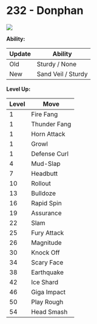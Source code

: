 # 232 - Donphan
![][232]

**Ability:**

Update | Ability
---    | ---
Old    | Sturdy / None
New    | Sand Veil / Sturdy

**Level Up:**

Level | Move
---   | ---
  1   | Fire Fang
  1   | Thunder Fang
  1   | Horn Attack
  1   | Growl
  1   | Defense Curl
  4   | Mud-Slap
  7   | Headbutt
 10   | Rollout
 13   | Bulldoze
 16   | Rapid Spin
 19   | Assurance
 22   | Slam
 25   | Fury Attack
 26   | Magnitude
 30   | Knock Off
 34   | Scary Face
 38   | Earthquake
 42   | Ice Shard
 46   | Giga Impact
 50   | Play Rough
 54   | Head Smash



[232]: /img/pokemon/232.png

